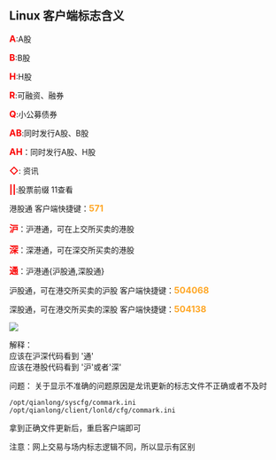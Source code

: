 ## Linux 客户端标志含义

**<font color=#FA0000 size=3 >A</font>**:A股

**<font color=#FA0000 size=3 >B</font>**:B股

**<font color=#FA0000 size=3 >H</font>**:H股

**<font color=#FA0000 size=3 >R</font>**:可融资、融券

**<font color=#FA0000 size=3 >Q</font>**:小公募债券

**<font color=#FA0000 size=3 >AB</font>**:同时发行A股、B股

**<font color=#FA0000 size=3 >AH</font>**：同时发行A股、H股

**<font color=#FA0000 size=3 >◇</font>**: 资讯

**<font color=#FA0000 size=3 >||</font>**:股票前缀 11查看

港股通  客户端快捷键：**<font color=#FFA726 size=3 >571</font>**

**<font color=#FA0000 size=3 >沪</font>**：沪港通，可在上交所买卖的港股

**<font color=#FA0000 size=3 >深</font>**：深港通，可在深交所买卖的港股

**<font color=#FA0000 size=3 >通</font>**：沪港通{沪股通,深股通}

沪股通，可在港交所买卖的沪股 客户端快捷键：**<font color=#FFA726 size=3 >504068</font>**  <br>

深股通，可在港交所买卖的深股 客户端快捷键：**<font color=#FFA726 size=3 >504138</font>** <br>

![](http://7xlgx2.com1.z0.glb.clouddn.com/2016-12-28_111829.jpg)<br/>

解释：<br>
应该在沪深代码看到 '通'<br>
应该在港股代码看到 '沪'或者'深'

问题：
关于显示不准确的问题原因是龙讯更新的标志文件不正确或者不及时

<code>/opt/qianlong/syscfg/commark.ini</code>
<br>
<code>/opt/qianlong/client/lonld/cfg/commark.ini</code>

拿到正确文件更新后，重启客户端即可

注意：网上交易与场内标志逻辑不同，所以显示有区别
